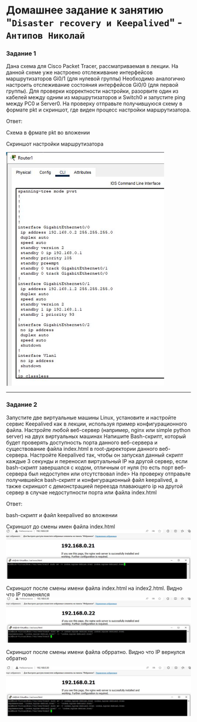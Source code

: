 # Домашнее задание к занятию "`Disaster recovery и Keepalived`" - `Антипов Николай`

### Задание 1

Дана схема для Cisco Packet Tracer, рассматриваемая в лекции.
На данной схеме уже настроено отслеживание интерфейсов маршрутизаторов Gi0/1 (для нулевой группы)
Необходимо аналогично настроить отслеживание состояния интерфейсов Gi0/0 (для первой группы).
Для проверки корректности настройки, разорвите один из кабелей между одним из маршрутизаторов и Switch0 и запустите ping между PC0 и Server0.
На проверку отправьте получившуюся схему в формате pkt и скриншот, где виден процесс настройки маршрутизатора.


Ответ:

Схема в фрмате pkt во вложении

Скриншот настройки маршрутизатора

![скриншот настройки](https://github.com/NikolayAntipov/Keepalived/blob/main/img/1.JPG)

---

### Задание 2

Запустите две виртуальные машины Linux, установите и настройте сервис Keepalived как в лекции, используя пример конфигурационного файла.
Настройте любой веб-сервер (например, nginx или simple python server) на двух виртуальных машинах
Напишите Bash-скрипт, который будет проверять доступность порта данного веб-сервера и существование файла index.html в root-директории данного веб-сервера.
Настройте Keepalived так, чтобы он запускал данный скрипт каждые 3 секунды и переносил виртуальный IP на другой сервер, если bash-скрипт завершался с кодом, отличным от нуля (то есть порт веб-сервера был недоступен или отсутствовал inde>
На проверку отправьте получившейся bash-скрипт и конфигурационный файл keepalived, а также скриншот с демонстрацией переезда плавающего ip на другой сервер в случае недоступности порта или файла index.html

Ответ:

bash-скрипт и файл keepalived во вложении

Скриншот до смены имен файла index.html
 ![до смены](https://github.com/NikolayAntipov/Keepalived/blob/main/img/2_%D0%B4%D0%BE%20%D1%81%D0%BC%D0%B5%D0%BD%D1%8B%20%D0%B8%D0%BC%D0%B5%D0%BD%D0%B8%20%D1%84%D0%B0%D0%B9%D0%BB%D0%B0.JPG)

Скриншот после смены имени файла index.html на index2.html. Видно что IP поменялся
 ![после смены](https://github.com/NikolayAntipov/Keepalived/blob/main/img/2_%D0%BF%D0%BE%D1%81%D0%BB%D0%B5%20%D1%81%D0%BC%D0%B5%D0%BD%D1%8B%20%D0%B8%D0%BC%D0%B5%D0%BD%D0%B8%20%D1%84%D0%B0%D0%B9%D0%BB%D0%B0.JPG)

Скриншот после смены имени файла обрратно. Видно что IP вернулся обратно

![после смены обратно](https://github.com/NikolayAntipov/Keepalived/blob/main/img/2_%D0%BF%D0%BE%D1%81%D0%BB%D0%B5%20%D1%81%D0%BC%D0%B5%D0%BD%D1%8B%20%D0%B8%D0%BC%D0%B5%D0%BD%D0%B8%20%D0%BE%D0%B1%D1%80%D0%B0%D1%82%D0%BD%D0%BE.JPG)

